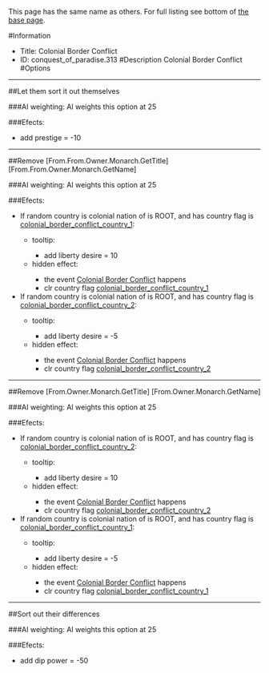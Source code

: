 This page has the same name as others. For full listing see bottom of [the base page](colonial_border_conflict2.md).

#Information
 - Title: Colonial Border Conflict
 - ID: conquest_of_paradise.313
#Description
Colonial Border Conflict
#Options

___
##Let them sort it out themselves

###AI weighting:
AI weights this option at 25


###Efects:<ul><li>add prestige = -10</li></ul>

___
##Remove [From.From.Owner.Monarch.GetTitle] [From.From.Owner.Monarch.GetName]

###AI weighting:
AI weights this option at 25


###Efects:<ul><li>If random country is colonial nation of is ROOT, and  has country flag is [colonial_border_conflict_country_1](../flags/colonial_border_conflict_country_1.md):</li><ul><li>tooltip:</li><ul><li>add liberty desire = 10</li></ul><li>hidden effect:</li><ul><li>the event [Colonial Border Conflict](../events/colonial_border_conflict.md) happens</li><li>clr country flag [colonial_border_conflict_country_1](../flags/colonial_border_conflict_country_1.md)</li></ul></ul><li>If random country is colonial nation of is ROOT, and  has country flag is [colonial_border_conflict_country_2](../flags/colonial_border_conflict_country_2.md):</li><ul><li>tooltip:</li><ul><li>add liberty desire = -5</li></ul><li>hidden effect:</li><ul><li>the event [Colonial Border Conflict](../events/colonial_border_conflict.md) happens</li><li>clr country flag [colonial_border_conflict_country_2](../flags/colonial_border_conflict_country_2.md)</li></ul></ul></ul>

___
##Remove [From.Owner.Monarch.GetTitle] [From.Owner.Monarch.GetName]

###AI weighting:
AI weights this option at 25


###Efects:<ul><li>If random country is colonial nation of is ROOT, and  has country flag is [colonial_border_conflict_country_2](../flags/colonial_border_conflict_country_2.md):</li><ul><li>tooltip:</li><ul><li>add liberty desire = 10</li></ul><li>hidden effect:</li><ul><li>the event [Colonial Border Conflict](../events/colonial_border_conflict.md) happens</li><li>clr country flag [colonial_border_conflict_country_2](../flags/colonial_border_conflict_country_2.md)</li></ul></ul><li>If random country is colonial nation of is ROOT, and  has country flag is [colonial_border_conflict_country_1](../flags/colonial_border_conflict_country_1.md):</li><ul><li>tooltip:</li><ul><li>add liberty desire = -5</li></ul><li>hidden effect:</li><ul><li>the event [Colonial Border Conflict](../events/colonial_border_conflict.md) happens</li><li>clr country flag [colonial_border_conflict_country_1](../flags/colonial_border_conflict_country_1.md)</li></ul></ul></ul>

___
##Sort out their differences

###AI weighting:
AI weights this option at 25


###Efects:<ul><li>add dip power = -50</li></ul>
